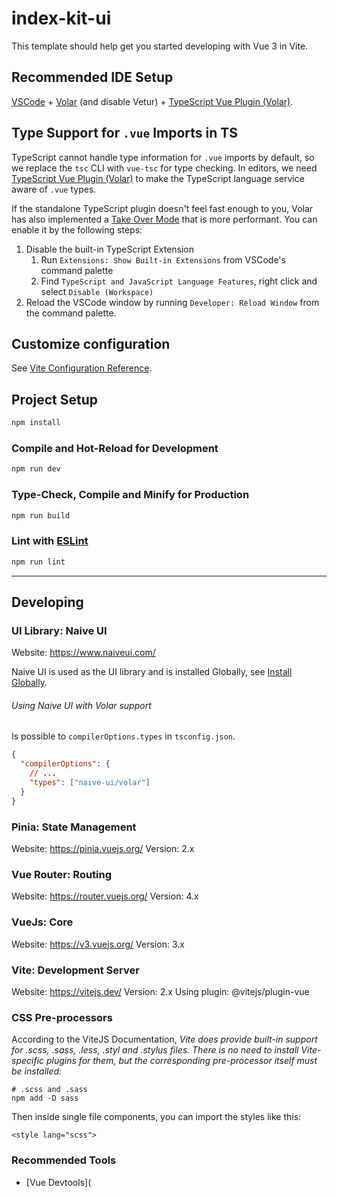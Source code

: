 # index-kit-ui

This template should help get you started developing with Vue 3 in Vite.

## Recommended IDE Setup

[VSCode](https://code.visualstudio.com/) + [Volar](https://marketplace.visualstudio.com/items?itemName=Vue.volar) (and disable Vetur) + [TypeScript Vue Plugin (Volar)](https://marketplace.visualstudio.com/items?itemName=Vue.vscode-typescript-vue-plugin).

## Type Support for `.vue` Imports in TS

TypeScript cannot handle type information for `.vue` imports by default, so we replace the `tsc` CLI with `vue-tsc` for type checking. In editors, we need [TypeScript Vue Plugin (Volar)](https://marketplace.visualstudio.com/items?itemName=Vue.vscode-typescript-vue-plugin) to make the TypeScript language service aware of `.vue` types.

If the standalone TypeScript plugin doesn't feel fast enough to you, Volar has also implemented a [Take Over Mode](https://github.com/johnsoncodehk/volar/discussions/471#discussioncomment-1361669) that is more performant. You can enable it by the following steps:

1. Disable the built-in TypeScript Extension
    1) Run `Extensions: Show Built-in Extensions` from VSCode's command palette
    2) Find `TypeScript and JavaScript Language Features`, right click and select `Disable (Workspace)`
2. Reload the VSCode window by running `Developer: Reload Window` from the command palette.

## Customize configuration

See [Vite Configuration Reference](https://vitejs.dev/config/).

## Project Setup

```sh
npm install
```

### Compile and Hot-Reload for Development

```sh
npm run dev
```

### Type-Check, Compile and Minify for Production

```sh
npm run build
```

### Lint with [ESLint](https://eslint.org/)

```sh
npm run lint
```


----

## Developing 

### UI Library: Naive UI

Website: https://www.naiveui.com/

Naive UI is used as the UI library and is installed Globally, see [Install Globally](https://www.naiveui.com/en-US/os-theme/docs/usage-sfc#Install-Globally-(Not-Recommended)).

###### Using Naive UI with Volar support

Is possible to `compilerOptions.types` in `tsconfig.json`.

```json
{
  "compilerOptions": {
    // ...
    "types": ["naive-ui/volar"]
  }
}

```


### Pinia: State Management

Website: https://pinia.vuejs.org/
Version: 2.x

### Vue Router: Routing

Website: https://router.vuejs.org/
Version: 4.x

### VueJs: Core

Website: https://v3.vuejs.org/
Version: 3.x

### Vite: Development Server

Website: https://vitejs.dev/
Version: 2.x
Using plugin: @vitejs/plugin-vue

### CSS Pre-processors

According to the ViteJS Documentation, *Vite does provide built-in support for .scss, .sass, .less, .styl and .stylus files. There is no need to install Vite-specific plugins for them, but the corresponding pre-processor itself must be installed:*

```
# .scss and .sass
npm add -D sass
```

Then inside single file components, you can import the styles like this:

```vue
<style lang="scss">
```


### Recommended Tools

- [Vue Devtools](